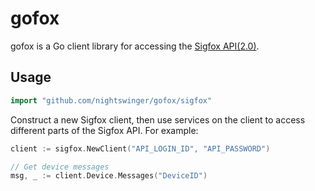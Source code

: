 # gofox #

gofox is a Go client library for accessing the [Sigfox API(2.0)](https://support.sigfox.com/apidocs).

## Usage ##

```go
import "github.com/nightswinger/gofox/sigfox"
```

Construct a new Sigfox client, then use services on the client to access different parts of the Sigfox API. For example:

```go
client := sigfox.NewClient("API_LOGIN_ID", "API_PASSWORD")

// Get device messages
msg, _ := client.Device.Messages("DeviceID")
```